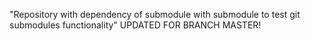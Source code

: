"Repository with dependency of submodule with submodule to test git submodules functionality" 
UPDATED FOR BRANCH MASTER!
